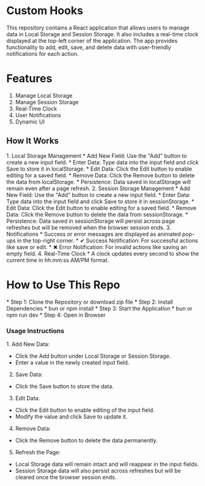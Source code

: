 # Custom Hooks
This repository contains a React application that allows users to manage data in Local Storage and Session Storage. It also includes a real-time clock displayed at the top-left corner of the application. The app provides functionality to add, edit, save, and delete data with user-friendly notifications for each action.

# Features

1. Manage Local Storage
2. Manage Session Storage
3. Real-Time Clock
4. User Notifications
5. Dynamic UI


<h2>How It Works</h2>
1. Local Storage Management
  * Add New Field: Use the "Add" button to create a new input field.
  * Enter Data: Type data into the input field and click Save to store it in localStorage.
  * Edit Data: Click the Edit button to enable editing for a saved field.
  * Remove Data: Click the Remove button to delete the data from localStorage.
  * Persistence: Data saved in localStorage will remain even after a page refresh.
2. Session Storage Management
  * Add New Field: Use the "Add" button to create a new input field.
  * Enter Data: Type data into the input field and click Save to store it in sessionStorage.
  * Edit Data: Click the Edit button to enable editing for a saved field.
  * Remove Data: Click the Remove button to delete the data from sessionStorage.
  * Persistence: Data saved in sessionStorage will persist across page refreshes but will be removed when the         browser session ends.
3. Notifications
  * Success or error messages are displayed as animated pop-ups in the top-right corner.
  * ✔ Success Notification: For successful actions like save or edit.
  * ✖ Error Notification: For invalid actions like saving an empty field.
4. Real-Time Clock
  * A clock updates every second to show the current time in hh:mm:ss AM/PM format.

<h1>How to Use This Repo</h1>
* Step 1: Clone the Repository or download zip file
* Step 2: Install Dependencies
  * bun or npm install
* Step 3: Start the Application
  * bun or npm run dev
* Step 4: Open in Browser

<h3>Usage Instructions</h3>
1. Add New Data:

  * Click the Add button under Local Storage or Session Storage.
   * Enter a value in the newly created input field.
2. Save Data:

  * Click the Save button to store the data.
3. Edit Data:
  * Click the Edit button to enable editing of the input field.
  * Modify the value and click Save to update it.
4. Remove Data:
  * Click the Remove button to delete the data permanently.
5. Refresh the Page:
  * Local Storage data will remain intact and will reappear in the input fields.
  * Session Storage data will also persist across refreshes but will be cleared once the browser session ends.
